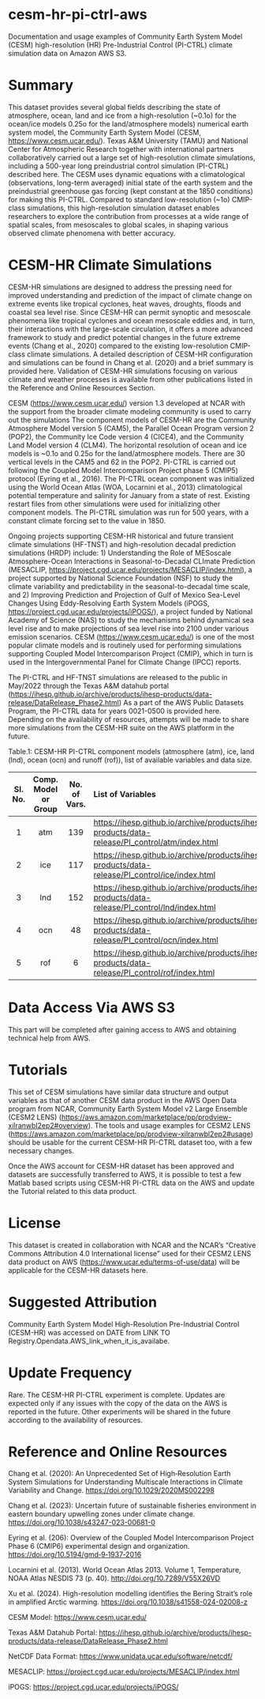 # cesm-hr-pi-ctrl-aws
Documentation and usage examples of Community Earth System Model (CESM) high-resolution (HR) Pre-Industrial Control (PI-CTRL) climate simulation data on Amazon AWS S3.

# Summary
This dataset provides several global fields describing the state of atmosphere, ocean, land and ice from a high-resolution (~0.1o) for the ocean/ice models 0.25o for the land/atmosphere models) numerical earth system model, the Community Earth System Model (CESM, https://www.cesm.ucar.edu/). Texas A&M University (TAMU) and National Center for Atmospheric Research together with international partners collaboratively carried out a large set of high-resolution climate simulations, including a 500-year long preindustrial control simulation (PI-CTRL) described here. The CESM uses dynamic equations with a climatological (observations, long-term averaged) initial state of the earth system and the preindustrial greenhouse gas forcing (kept constant at the 1850 conditions) for making this PI-CTRL. Compared to standard low-resolution (~1o) CMIP-class simulations, this high-resolution simulation dataset enables researchers to explore the contribution from processes at a wide range of spatial scales, from mesoscales to global scales, in shaping various observed climate phenomena with better accuracy. 

# CESM-HR Climate Simulations
CESM-HR simulations are designed to address the pressing need for improved understanding and prediction of the impact of climate change on extreme events like tropical cyclones, heat waves, droughts, floods and coastal sea level rise. Since CESM-HR can permit synoptic and mesoscale phenomena like tropical cyclones and ocean mesoscale eddies and, in turn, their interactions with the large-scale circulation, it offers a more advanced framework to study and predict potential changes in the future extreme events (Chang et al., 2020) compared to the existing low-resolution CMIP-class climate simulations. A detailed description of CESM-HR configuration and simulations can be found in Chang et al. (2020) and a brief summary is provided here. Validation of CESM-HR simulations focusing on various climate and weather processes is available from other publications listed in the Reference and Online Resources Section.

CESM (https://www.cesm.ucar.edu/) version 1.3 developed at NCAR with the support from the broader climate modeling community is used to carry out the simulations The component models of CESM-HR are the Community Atmosphere Model version 5 (CAM5), the Parallel Ocean Program version 2 (POP2), the Community Ice Code version 4 (CICE4), and the Community Land Model version 4 (CLM4). The horizontal resolution of ocean and ice models is ~0.1o and 0.25o for the land/atmosphere models. There are 30 vertical levels in the CAM5 and 62 in the POP2. PI-CTRL is carried out following the Coupled Model Intercomparison Project phase 5 (CMIP5) protocol (Eyring et al., 2016). The PI-CTRL ocean component was initialized using the World Ocean Atlas (WOA, Locarnini et al., 2013) climatological potential temperature and salinity for January from a state of rest. Existing restart files from other simulations were used for initializing other component models. The PI-CTRL simulation was run for 500 years, with a constant climate forcing set to the value in 1850. 	 	 	 		

Ongoing projects supporting CESM-HR historical and future transient climate simulations (HF-TNST) and high-resolution decadal prediction simulations (HRDP) include: 1) Understanding the Role of MESoscale Atmosphere-Ocean Interactions in Seasonal-to-Decadal CLImate Prediction (MESACLIP, https://project.cgd.ucar.edu/projects/MESACLIP/index.html), a project supported by National Science Foundation (NSF) to study the climate variability and predictability in the seasonal-to-decadal time scale, and 2) Improving Prediction and Projection of Gulf of Mexico Sea-Level Changes Using Eddy-Resolving Earth System Models (iPOGS, https://project.cgd.ucar.edu/projects/iPOGS/), a project funded by National Academy of Science (NAS) to study the mechanisms behind dynamical sea level rise and to make projections of sea level rise into 2100 under various emission scenarios. CESM (https://www.cesm.ucar.edu/) is one of the most popular climate models and is routinely used for performing simulations supporting Coupled Model Intercomparison Project (CMIP), which in turn is used in the Intergovernmental Panel for Climate Change (IPCC) reports. 

The PI-CTRL and HF-TNST simulations are released to the public in May/2022 through the Texas A&M datahub portal (https://ihesp.github.io/archive/products/ihesp-products/data-release/DataRelease_Phase2.html)
As a part of the AWS Public Datasets Program, the PI-CTRL data for years 0021-0500 is provided here. Depending on the availability of resources, attempts will be made to share more simulations from the CESM-HR suite on the AWS platform in the future.

Table.1: CESM-HR PI-CTRL component models (atmosphere (atm), ice, land (lnd), ocean (ocn) and runoff (rof)), list of available variables and data size. 

| Sl. No. | Comp. Model or Group | No. of Vars. | List of Variables | Total  Size |
| :---:   | :------------: | :------: | :----------------- | :-----: |
| 1       | atm  | 139   | https://ihesp.github.io/archive/products/ihesp-products/data-release/PI_control/atm/index.html  | 16.2 TB |
| 2       | ice  | 117   | https://ihesp.github.io/archive/products/ihesp-products/data-release/PI_control/ice/index.html  |  4.6 TB |
| 3       | lnd  | 152   | https://ihesp.github.io/archive/products/ihesp-products/data-release/PI_control/lnd/index.html  |  1.0 TB |
| 4       | ocn  | 48    | https://ihesp.github.io/archive/products/ihesp-products/data-release/PI_control/ocn/index.html  |   64 TB |
| 5       | rof  |  6    | https://ihesp.github.io/archive/products/ihesp-products/data-release/PI_control/rof/index.html  |    5 GB |

# Data Access Via AWS S3

This part will be completed after gaining access to AWS and obtaining technical help from AWS. 

# Tutorials

This set of CESM simulations have similar data structure and output variables as that of another CESM data product in the AWS Open Data program from NCAR, Community Earth System Model v2 Large Ensemble (CESM2 LENS) (https://aws.amazon.com/marketplace/pp/prodview-xilranwbl2ep2#overview). The tools and usage examples for CESM2 LENS (https://aws.amazon.com/marketplace/pp/prodview-xilranwbl2ep2#usage) should be usable for the current CESM-HR PI-CTRL dataset too, with a few necessary changes.

Once the AWS account for CESM-HR dataset has been approved and datasets are successfully transferred to AWS, it is possible to test a few Matlab based scripts using CESM-HR PI-CTRL data on the AWS and update the Tutorial related to this data product.

# License

This dataset is created in collaboration with NCAR and the NCAR’s “Creative Commons Attribution 4.0 International license” used for their CESM2 LENS data product on AWS (https://www.ucar.edu/terms-of-use/data) will be applicable for the CESM-HR datasets here. 

# Suggested Attribution

Community Earth System Model High-Resolution Pre-Industrial Control (CESM-HR) was accessed on DATE from LINK TO Registry.Opendata.AWS_link_when_it_is_availabe.

# Update Frequency

Rare. The CESM-HR PI-CTRL experiment is complete. Updates are expected only if any issues with the copy of the data on the AWS is reported in the future. Other experiments will be shared in the future according to the availability of resources.

# Reference and Online Resources

Chang et al. (2020): An Unprecedented Set of High‐Resolution Earth System Simulations for Understanding Multiscale Interactions in Climate Variability and Change. https://doi.org/10.1029/2020MS002298 

Chang et al. (2023): Uncertain future of sustainable fisheries environment in eastern boundary upwelling zones under climate change. https://doi.org/10.1038/s43247-023-00681-0

Eyring et al. (206): Overview of the Coupled Model Intercomparison Project Phase 6 (CMIP6) experimental design and organization. https://doi.org/10.5194/gmd‐9‐1937‐2016 
				
Locarnini et al. (2013). World Ocean Atlas 2013. Volume 1, Temperature, NOAA Atlas NESDIS 73 (p. 40). http://doi.org/10.7289/V55X26VD

Xu et al. (2024). High-resolution modelling identifies the Bering Strait’s role in amplified Arctic warming. https://doi.org/10.1038/s41558-024-02008-z

CESM Model: https://www.cesm.ucar.edu/

Texas A&M Datahub Portal: https://ihesp.github.io/archive/products/ihesp-products/data-release/DataRelease_Phase2.html

NetCDF Data Format: https://www.unidata.ucar.edu/software/netcdf/
	
MESACLIP: 	https://project.cgd.ucar.edu/projects/MESACLIP/index.html

iPOGS: https://project.cgd.ucar.edu/projects/iPOGS/
